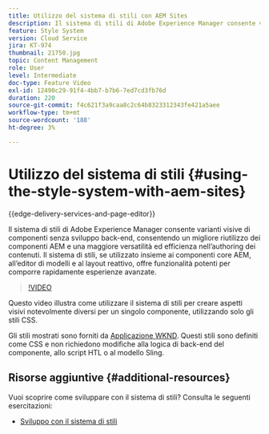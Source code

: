 ```yaml
---
title: Utilizzo del sistema di stili con AEM Sites
description: Il sistema di stili di Adobe Experience Manager consente varianti visive di componenti senza sviluppo back-end, consentendo un migliore riutilizzo dei componenti AEM e una maggiore versatilità ed efficienza nell’authoring dei contenuti. Il sistema di stili, se utilizzato insieme ai componenti core AEM, all’editor di modelli e al layout reattivo, offre funzionalità potenti per comporre rapidamente esperienze avanzate.
feature: Style System
version: Cloud Service
jira: KT-974
thumbnail: 21750.jpg
topic: Content Management
role: User
level: Intermediate
doc-type: Feature Video
exl-id: 12490c29-91f4-4bb7-b7b6-7ed7cd3fb76d
duration: 220
source-git-commit: f4c621f3a9caa8c2c64b8323312343fe421a5aee
workflow-type: tm+mt
source-wordcount: '188'
ht-degree: 3%

---
```


# Utilizzo del sistema di stili {#using-the-style-system-with-aem-sites}

{{edge-delivery-services-and-page-editor}}

Il sistema di stili di Adobe Experience Manager consente varianti visive di componenti senza sviluppo back-end, consentendo un migliore riutilizzo dei componenti AEM e una maggiore versatilità ed efficienza nell’authoring dei contenuti. Il sistema di stili, se utilizzato insieme ai componenti core AEM, all’editor di modelli e al layout reattivo, offre funzionalità potenti per comporre rapidamente esperienze avanzate.

>[!VIDEO](https://video.tv.adobe.com/v/21750?quality=12&learn=on)

Questo video illustra come utilizzare il sistema di stili per creare aspetti visivi notevolmente diversi per un singolo componente, utilizzando solo gli stili CSS.

Gli stili mostrati sono forniti da [Applicazione WKND](https://github.com/adobe/aem-guides-wknd). Questi stili sono definiti come CSS e non richiedono modifiche alla logica di back-end del componente, allo script HTL o al modello Sling.

## Risorse aggiuntive {#additional-resources}

Vuoi scoprire come sviluppare con il sistema di stili? Consulta le seguenti esercitazioni:

* [Sviluppo con il sistema di stili](https://experienceleague.adobe.com/docs/experience-manager-learn/getting-started-wknd-tutorial-develop/style-system.html)
